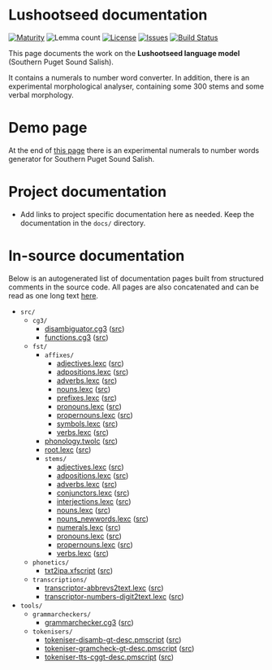 # Lushootseed documentation

[![Maturity](https://img.shields.io/endpoint?url=https%3A%2F%2Fraw.githubusercontent.com%2Fgiellalt%2Flang-lut%2Fgh-pages%2Fmaturity.json)](https://giellalt.github.io/MaturityClassification.html)
![Lemma count](https://img.shields.io/endpoint?url=https%3A%2F%2Fraw.githubusercontent.com%2Fgiellalt%2Flang-lut%2Fgh-pages%2Flemmacount.json)
[![License](https://img.shields.io/github/license/giellalt/lang-lut)](https://github.com/giellalt/lang-lut/blob/main/LICENSE)
[![Issues](https://img.shields.io/github/issues/giellalt/lang-lut)](https://github.com/giellalt/lang-lut/issues)
[![Build Status](https://divvun-tc.giellalt.org/api/github/v1/repository/giellalt/lang-lut/main/badge.svg)](https://github.com/giellalt/lang-lut/actions)

This page documents the work on the **Lushootseed language model** (Southern Puget Sound Salish).

It contains a numerals to number word converter. In addition, there is an
experimental morphological analyser, containing some 300 stems and some
verbal morphology.

# Demo page

At the end of [this page](http://giellatekno.uit.no/num.eng.html) there is
an experimental numerals to number words generator for 
Southern Puget Sound Salish.

# Project documentation

* Add links to project specific documentation here as needed. Keep the documentation in the `docs/` directory.

# In-source documentation

Below is an autogenerated list of documentation pages built from structured comments in the source code. All pages are also concatenated and can be read as one long text [here](lut.md).

* `src/`
    * `cg3/`
        * [disambiguator.cg3](src-cg3-disambiguator.cg3.html) ([src](https://github.com/giellalt/lang-lut/blob/main/src/cg3/disambiguator.cg3))
        * [functions.cg3](src-cg3-functions.cg3.html) ([src](https://github.com/giellalt/lang-lut/blob/main/src/cg3/functions.cg3))
    * `fst/`
        * `affixes/`
            * [adjectives.lexc](src-fst-affixes-adjectives.lexc.html) ([src](https://github.com/giellalt/lang-lut/blob/main/src/fst/affixes/adjectives.lexc))
            * [adpositions.lexc](src-fst-affixes-adpositions.lexc.html) ([src](https://github.com/giellalt/lang-lut/blob/main/src/fst/affixes/adpositions.lexc))
            * [adverbs.lexc](src-fst-affixes-adverbs.lexc.html) ([src](https://github.com/giellalt/lang-lut/blob/main/src/fst/affixes/adverbs.lexc))
            * [nouns.lexc](src-fst-affixes-nouns.lexc.html) ([src](https://github.com/giellalt/lang-lut/blob/main/src/fst/affixes/nouns.lexc))
            * [prefixes.lexc](src-fst-affixes-prefixes.lexc.html) ([src](https://github.com/giellalt/lang-lut/blob/main/src/fst/affixes/prefixes.lexc))
            * [pronouns.lexc](src-fst-affixes-pronouns.lexc.html) ([src](https://github.com/giellalt/lang-lut/blob/main/src/fst/affixes/pronouns.lexc))
            * [propernouns.lexc](src-fst-affixes-propernouns.lexc.html) ([src](https://github.com/giellalt/lang-lut/blob/main/src/fst/affixes/propernouns.lexc))
            * [symbols.lexc](src-fst-affixes-symbols.lexc.html) ([src](https://github.com/giellalt/lang-lut/blob/main/src/fst/affixes/symbols.lexc))
            * [verbs.lexc](src-fst-affixes-verbs.lexc.html) ([src](https://github.com/giellalt/lang-lut/blob/main/src/fst/affixes/verbs.lexc))
        * [phonology.twolc](src-fst-phonology.twolc.html) ([src](https://github.com/giellalt/lang-lut/blob/main/src/fst/phonology.twolc))
        * [root.lexc](src-fst-root.lexc.html) ([src](https://github.com/giellalt/lang-lut/blob/main/src/fst/root.lexc))
        * `stems/`
            * [adjectives.lexc](src-fst-stems-adjectives.lexc.html) ([src](https://github.com/giellalt/lang-lut/blob/main/src/fst/stems/adjectives.lexc))
            * [adpositions.lexc](src-fst-stems-adpositions.lexc.html) ([src](https://github.com/giellalt/lang-lut/blob/main/src/fst/stems/adpositions.lexc))
            * [adverbs.lexc](src-fst-stems-adverbs.lexc.html) ([src](https://github.com/giellalt/lang-lut/blob/main/src/fst/stems/adverbs.lexc))
            * [conjunctors.lexc](src-fst-stems-conjunctors.lexc.html) ([src](https://github.com/giellalt/lang-lut/blob/main/src/fst/stems/conjunctors.lexc))
            * [interjections.lexc](src-fst-stems-interjections.lexc.html) ([src](https://github.com/giellalt/lang-lut/blob/main/src/fst/stems/interjections.lexc))
            * [nouns.lexc](src-fst-stems-nouns.lexc.html) ([src](https://github.com/giellalt/lang-lut/blob/main/src/fst/stems/nouns.lexc))
            * [nouns_newwords.lexc](src-fst-stems-nouns_newwords.lexc.html) ([src](https://github.com/giellalt/lang-lut/blob/main/src/fst/stems/nouns_newwords.lexc))
            * [numerals.lexc](src-fst-stems-numerals.lexc.html) ([src](https://github.com/giellalt/lang-lut/blob/main/src/fst/stems/numerals.lexc))
            * [pronouns.lexc](src-fst-stems-pronouns.lexc.html) ([src](https://github.com/giellalt/lang-lut/blob/main/src/fst/stems/pronouns.lexc))
            * [propernouns.lexc](src-fst-stems-propernouns.lexc.html) ([src](https://github.com/giellalt/lang-lut/blob/main/src/fst/stems/propernouns.lexc))
            * [verbs.lexc](src-fst-stems-verbs.lexc.html) ([src](https://github.com/giellalt/lang-lut/blob/main/src/fst/stems/verbs.lexc))
    * `phonetics/`
        * [txt2ipa.xfscript](src-phonetics-txt2ipa.xfscript.html) ([src](https://github.com/giellalt/lang-lut/blob/main/src/phonetics/txt2ipa.xfscript))
    * `transcriptions/`
        * [transcriptor-abbrevs2text.lexc](src-transcriptions-transcriptor-abbrevs2text.lexc.html) ([src](https://github.com/giellalt/lang-lut/blob/main/src/transcriptions/transcriptor-abbrevs2text.lexc))
        * [transcriptor-numbers-digit2text.lexc](src-transcriptions-transcriptor-numbers-digit2text.lexc.html) ([src](https://github.com/giellalt/lang-lut/blob/main/src/transcriptions/transcriptor-numbers-digit2text.lexc))
* `tools/`
    * `grammarcheckers/`
        * [grammarchecker.cg3](tools-grammarcheckers-grammarchecker.cg3.html) ([src](https://github.com/giellalt/lang-lut/blob/main/tools/grammarcheckers/grammarchecker.cg3))
    * `tokenisers/`
        * [tokeniser-disamb-gt-desc.pmscript](tools-tokenisers-tokeniser-disamb-gt-desc.pmscript.html) ([src](https://github.com/giellalt/lang-lut/blob/main/tools/tokenisers/tokeniser-disamb-gt-desc.pmscript))
        * [tokeniser-gramcheck-gt-desc.pmscript](tools-tokenisers-tokeniser-gramcheck-gt-desc.pmscript.html) ([src](https://github.com/giellalt/lang-lut/blob/main/tools/tokenisers/tokeniser-gramcheck-gt-desc.pmscript))
        * [tokeniser-tts-cggt-desc.pmscript](tools-tokenisers-tokeniser-tts-cggt-desc.pmscript.html) ([src](https://github.com/giellalt/lang-lut/blob/main/tools/tokenisers/tokeniser-tts-cggt-desc.pmscript))
